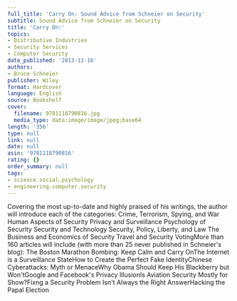 ```yaml
---
full_title: 'Carry On: Sound Advice from Schneier on Security'
subtitle: Sound Advice from Schneier on Security
title: 'Carry On:'
topics:
- Distributive Industries
- Security Services
- Computer Security
date_published: '2013-12-16'
authors:
- Bruce Schneier
publisher: Wiley
format: Hardcover
language: English
source: Bookshelf
cover:
  filename: 9781118790816.jpg
  media_type: data:image/image/jpeg;base64
length: '356'
type: null
link: null
date: null
asin: '9781118790816'
rating: {}
order_summary: null
tags:
- science.social.psychology
- engineering.computer.security
---
```

Covering the most up-to-date and highly praised of his writings, the author will introduce each of the categories: Crime, Terrorism, Spying, and War Human Aspects of Security Privacy and Surveillance Psychology of Security Security and Technology Security, Policy, Liberty, and Law The Business and Economics of Security Travel and Security VotingMore than 160 articles will include (with more than 25 never published in Schneier's blog): The Boston Marathon Bombing: Keep Calm and Carry OnThe Internet is a Surveillance StateHow to Create the Perfect Fake IdentityChinese Cyberattacks: Myth or MenaceWhy Obama Should Keep His Blackberry but Won'tGoogle and Facebook's Privacy IllusionIs Aviation Security Mostly for Show?Fixng a Security Problem Isn't Always the Right AnswerHacking the Papal Election
